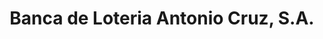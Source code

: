 ---
title: "Banca de Loteria Antonio Cruz, S.A."
url: /la-vega/banca-de-loteria-antonio-cruz-s-a/
shop: Lotterie
---